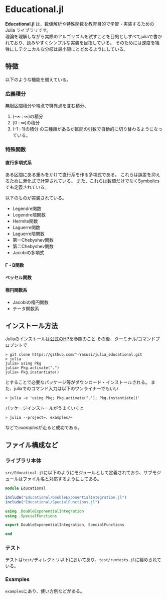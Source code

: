 # Educational.jl

**Educational.jl** は、数値解析や特殊関数を教育目的で学習・実装するための Julia ライブラリです。  
理論を理解しながら実際のアルゴリズムを試すことを目的としすべてjuliaで書かれており、読みやすくシンプルな実装を目指している。
そのためには速度を犠牲にしテクニカルな分岐は最小限にとどめるようにしている。

## 特徴
以下のような機能を備えている。

### 広義積分
無限区間積分や端点で特異点を含む積分、
1. (-∞ : ∞)の積分
2. [0 : ∞)の積分
3. (-1 : 1)の積分
の三種類があるが区間の引数で自動的に切り替わるようになっている。

### 特殊関数
#### 直行多項式系
ある区間にある重みをかけて直行系を作る多項式である。
これらは誤差を抑えるために漸化式で計算されている。
また、これらは数値だけでなくSymbolicsでも定義されている。

以下のものが実装されている。
- Legendre関数
- Legendre陪関数
- Hermite関数
- Laguerre関数
- Laguerre陪関数
- 第一Chebyshev関数
- 第二Chebyshev関数
- Jacobiの多項式

#### Γ・Β関数

#### ベッセル関数

#### 楕円関数系
- Jacobiの楕円関数
- テータ関数系

## インストール方法
Juliaのインストールは[公式のHP](https://julialang.org/)を参照のこと
その後、ターミナル/コマンドプロプントで

```shell
> git clone https://github.com/T-Yasusi/julia_educational.git
> julia
julia> using Pkg
julia> Pkg.activate(".")
julia> Pkg.instantiate()
```
とすることで必要なパッケージ等がダウンロード・インストールされる。
また、juliaでのコマンド入力は以下のワンライナーでもいい

```shell
> julia -e 'using Pkg; Pkg.activate("."); Pkg.instantiate()'
```

パッケージインストールがうまくいくと
```
> julia --project=. examples/~
```
などで$examples$が走ると成功である。

## ファイル構成など
### ライブラリ本体
`src/Educatinal.jl`に以下のようにモジュールとして定義されており、サブモジュールはファイル名と対応するようにしてある。
```julia:src/Educational.jl
module Educational

include("Educational/DoubleExponentialIntegration.jl")
include("Educational/SpecialFunctions.jl")

using .DoubleExponentialIntegration
using .SpecialFunctions

export DoubleExponentialIntegration, SpecialFunctions

end
```
### テスト
テストは`test/`ディレクトリ以下においてあり、`test/runtests.jl`に纏められている。

### Examples
`examples`にあり、使い方例などがある。